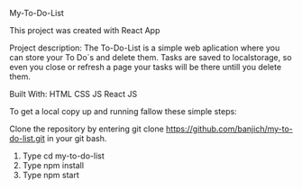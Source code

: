 My-To-Do-List

This project was created with React App

Project description: The To-Do-List is a simple web aplication where you can store your To Do`s and delete them. Tasks are saved to localstorage, so even you close or refresh a page your tasks will be there untill you delete them.

Built With: HTML CSS JS React JS

To get a local copy up and running fallow these simple steps:

Clone the repository by entering git clone https://github.com/banjich/my-to-do-list.git in your git bash.

1. Type cd my-to-do-list
2. Type npm install
3. Type npm start
